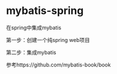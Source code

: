 # mybatis-spring

在spring中集成mybatis

第一步：创建一个纯spring web项目

第二步：集成mybatis

参考https://github.com/mybatis-book/book
